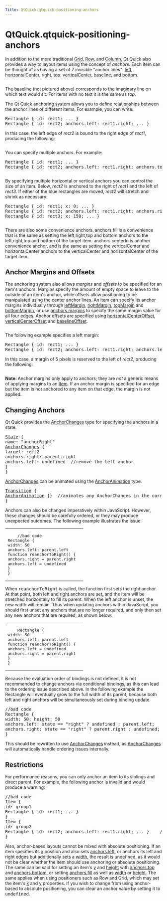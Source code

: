 ```yaml
---
Title: QtQuick.qtquick-positioning-anchors
---
```


# QtQuick.qtquick-positioning-anchors

<span class="subtitle"></span>
<!-- $$$qtquick-positioning-anchors.html-description -->
<p>In addition to the more traditional <a href="QtQuick.Grid.md">Grid</a>, <a href="QtQuick.Row.md">Row</a>, and <a href="QtQuick.Column.md">Column</a>, Qt Quick also provides a way to layout items using the concept of <i>anchors</i>. Each item can be thought of as having a set of 7 invisible &quot;anchor lines&quot;: <a href="QtQuick.Item.md#anchors.left-prop">left</a>, <a href="QtQuick.Item.md#anchors.horizontalCenter-prop">horizontalCenter</a>, <a href="QtQuick.Item.md#anchors.right-prop">right</a>, <a href="QtQuick.Item.md#anchors.top-prop">top</a>, <a href="QtQuick.Item.md#anchors.verticalCenter-prop">verticalCenter</a>, <a href="QtQuick.Item.md#anchors.baseline-prop">baseline</a>, and <a href="QtQuick.Item.md#anchors.bottom-prop">bottom</a>.</p>
<p class="centerAlign"><img src="https://developer.ubuntu.com/static/devportal_uploaded/c1d77bb4-62a8-47cb-8610-f834d9c7662b-../qtquick-positioning-anchors/images/edges_qml.png" alt="" /></p><p>The baseline (not pictured above) corresponds to the imaginary line on which text would sit. For items with no text it is the same as <i>top</i>.</p>
<p>The Qt Quick anchoring system allows you to define relationships between the anchor lines of different items. For example, you can write:</p>
<pre class="cpp">Rectangle { id: rect1; <span class="operator">.</span><span class="operator">.</span><span class="operator">.</span> }
Rectangle { id: rect2; anchors<span class="operator">.</span>left: rect1<span class="operator">.</span>right; <span class="operator">.</span><span class="operator">.</span><span class="operator">.</span> }</pre>
<p>In this case, the left edge of <i>rect2</i> is bound to the right edge of <i>rect1</i>, producing the following:</p>
<p class="centerAlign"><img src="https://developer.ubuntu.com/static/devportal_uploaded/b2fef77a-ff08-4cf4-b063-458a6cfb436b-../qtquick-positioning-anchors/images/edge1.png" alt="" /></p><p>You can specify multiple anchors. For example:</p>
<pre class="cpp">Rectangle { id: rect1; <span class="operator">.</span><span class="operator">.</span><span class="operator">.</span> }
Rectangle { id: rect2; anchors<span class="operator">.</span>left: rect1<span class="operator">.</span>right; anchors<span class="operator">.</span>top: rect1<span class="operator">.</span>bottom; <span class="operator">.</span><span class="operator">.</span><span class="operator">.</span> }</pre>
<p class="centerAlign"><img src="https://developer.ubuntu.com/static/devportal_uploaded/64d85339-06d7-4f4d-a1b3-9fd0b54449bc-../qtquick-positioning-anchors/images/edge3.png" alt="" /></p><p>By specifying multiple horizontal or vertical anchors you can control the size of an item. Below, <i>rect2</i> is anchored to the right of <i>rect1</i> and the left of <i>rect3</i>. If either of the blue rectangles are moved, <i>rect2</i> will stretch and shrink as necessary:</p>
<pre class="cpp">Rectangle { id: rect1; x: <span class="number">0</span>; <span class="operator">.</span><span class="operator">.</span><span class="operator">.</span> }
Rectangle { id: rect2; anchors<span class="operator">.</span>left: rect1<span class="operator">.</span>right; anchors<span class="operator">.</span>right: rect3<span class="operator">.</span>left; <span class="operator">.</span><span class="operator">.</span><span class="operator">.</span> }
Rectangle { id: rect3; x: <span class="number">150</span>; <span class="operator">.</span><span class="operator">.</span><span class="operator">.</span> }</pre>
<p class="centerAlign"><img src="https://developer.ubuntu.com/static/devportal_uploaded/06bd398f-3f57-4650-ac02-bedf810485c9-../qtquick-positioning-anchors/images/edge4.png" alt="" /></p><p>There are also some convenience anchors. anchors.fill is a convenience that is the same as setting the left,right,top and bottom anchors to the left,right,top and bottom of the target item. anchors.centerIn is another convenience anchor, and is the same as setting the verticalCenter and horizontalCenter anchors to the verticalCenter and horizontalCenter of the target item.</p>
<h2>Anchor Margins and Offsets</h2>
<p>The anchoring system also allows <i>margins</i> and <i>offsets</i> to be specified for an item's anchors. Margins specify the amount of empty space to leave to the outside of an item's anchor, while offsets allow positioning to be manipulated using the center anchor lines. An item can specify its anchor margins individually through <a href="QtQuick.Item.md#anchors.leftMargin-prop">leftMargin</a>, <a href="QtQuick.Item.md#anchors.rightMargin-prop">rightMargin</a>, <a href="QtQuick.Item.md#anchors.topMargin-prop">topMargin</a> and <a href="QtQuick.Item.md#anchors.bottomMargin-prop">bottomMargin</a>, or use <a href="QtQuick.Item.md#anchors.margins-prop">anchors.margins</a> to specify the same margin value for all four edges. Anchor offsets are specified using <a href="QtQuick.Item.md#anchors.horizontalCenterOffset-prop">horizontalCenterOffset</a>, <a href="QtQuick.Item.md#anchors.verticalCenterOffset-prop">verticalCenterOffset</a> and <a href="QtQuick.Item.md#anchors.baselineOffset-prop">baselineOffset</a>.</p>
<p class="centerAlign"><img src="https://developer.ubuntu.com/static/devportal_uploaded/e9afa2e5-519f-4478-b5ad-534b52b59844-../qtquick-positioning-anchors/images/margins_qml.png" alt="" /></p><p>The following example specifies a left margin:</p>
<pre class="cpp">Rectangle { id: rect1; <span class="operator">.</span><span class="operator">.</span><span class="operator">.</span> }
Rectangle { id: rect2; anchors<span class="operator">.</span>left: rect1<span class="operator">.</span>right; anchors<span class="operator">.</span>leftMargin: <span class="number">5</span>; <span class="operator">.</span><span class="operator">.</span><span class="operator">.</span> }</pre>
<p>In this case, a margin of 5 pixels is reserved to the left of <i>rect2</i>, producing the following:</p>
<p class="centerAlign"><img src="https://developer.ubuntu.com/static/devportal_uploaded/9369fe10-8013-44e9-9ad0-c7a30659d933-../qtquick-positioning-anchors/images/edge2.png" alt="" /></p><p><b>Note: </b>Anchor margins only apply to anchors; they are <i>not</i> a generic means of applying margins to an <a href="QtQuick.Item.md">Item</a>. If an anchor margin is specified for an edge but the item is not anchored to any item on that edge, the margin is not applied.</p>
<h2>Changing Anchors</h2>
<p>Qt Quick provides the <a href="QtQuick.AnchorChanges.md">AnchorChanges</a> type for specifying the anchors in a state.</p>
<pre class="qml"><span class="type"><a href="QtQuick.State.md">State</a></span> {
<span class="name">name</span>: <span class="string">&quot;anchorRight&quot;</span>
<span class="type"><a href="QtQuick.AnchorChanges.md">AnchorChanges</a></span> {
<span class="name">target</span>: <span class="name">rect2</span>
<span class="name">anchors</span>.right: <span class="name">parent</span>.<span class="name">right</span>
<span class="name">anchors</span>.left: <span class="name">undefined</span>  <span class="comment">//remove the left anchor</span>
}
}</pre>
<p><a href="QtQuick.AnchorChanges.md">AnchorChanges</a> can be animated using the <a href="QtQuick.AnchorAnimation.md">AnchorAnimation</a> type.</p>
<pre class="qml"><span class="type"><a href="QtQuick.Transition.md">Transition</a></span> {
<span class="type"><a href="QtQuick.AnchorAnimation.md">AnchorAnimation</a></span> {}  <span class="comment">//animates any AnchorChanges in the corresponding state change</span>
}</pre>
<p>Anchors can also be changed imperatively within JavaScript. However, these changes should be carefully ordered, or they may produce unexpected outcomes. The following example illustrates the issue:</p>
<table class="generic">
<tr valign="top"><td ><pre class="cpp">    <span class="comment">//bad code</span>
Rectangle {
width: <span class="number">50</span>
anchors<span class="operator">.</span>left: parent<span class="operator">.</span>left
function reanchorToRight() {
anchors<span class="operator">.</span>right <span class="operator">=</span> parent<span class="operator">.</span>right
anchors<span class="operator">.</span>left <span class="operator">=</span> undefined
}
}</pre>
</td><td ><p class="centerAlign"><img src="https://developer.ubuntu.com/static/devportal_uploaded/4e53c0d8-ea32-4969-a592-dbf7aa6952d5-../qtquick-positioning-anchors/images/anchor_ordering_bad.png" alt="" /></p></td></tr>
</table>
<p>When <tt>reanchorToRight</tt> is called, the function first sets the right anchor. At that point, both left and right anchors are set, and the item will be stretched horizontally to fill its parent. When the left anchor is unset, the new width will remain. Thus when updating anchors within JavaScript, you should first unset any anchors that are no longer required, and only then set any new anchors that are required, as shown below:</p>
<table class="generic">
<tr valign="top"><td ><pre class="qml">    <span class="type"><a href="QtQuick.Rectangle.md">Rectangle</a></span> {
<span class="name">width</span>: <span class="number">50</span>
<span class="name">anchors</span>.left: <span class="name">parent</span>.<span class="name">left</span>
<span class="keyword">function</span> <span class="name">reanchorToRight</span>() {
<span class="name">anchors</span>.<span class="name">left</span> <span class="operator">=</span> <span class="name">undefined</span>
<span class="name">anchors</span>.<span class="name">right</span> <span class="operator">=</span> <span class="name">parent</span>.<span class="name">right</span>
}
}</pre>
</td><td ><p class="centerAlign"><img src="https://developer.ubuntu.com/static/devportal_uploaded/e74d60de-ea6c-4920-8e8b-7c3769a1a9f6-../qtquick-positioning-anchors/images/anchor_ordering.png" alt="" /></p></td></tr>
</table>
<p>Because the evaluation order of bindings is not defined, it is not recommended to change anchors via conditional bindings, as this can lead to the ordering issue described above. In the following example the Rectangle will eventually grow to the full width of its parent, because both left and right anchors will be simultaneously set during binding update.</p>
<pre class="cpp"><span class="comment">//bad code</span>
Rectangle {
width: <span class="number">50</span>; height: <span class="number">50</span>
anchors<span class="operator">.</span>left: state <span class="operator">=</span><span class="operator">=</span> <span class="string">&quot;right&quot;</span> <span class="operator">?</span> undefined : parent<span class="operator">.</span>left;
anchors<span class="operator">.</span>right: state <span class="operator">=</span><span class="operator">=</span> <span class="string">&quot;right&quot;</span> <span class="operator">?</span> parent<span class="operator">.</span>right : undefined;
}</pre>
<p>This should be rewritten to use <a href="QtQuick.AnchorChanges.md">AnchorChanges</a> instead, as <a href="QtQuick.AnchorChanges.md">AnchorChanges</a> will automatically handle ordering issues internally.</p>
<h2>Restrictions</h2>
<p>For performance reasons, you can only anchor an item to its siblings and direct parent. For example, the following anchor is invalid and would produce a warning:</p>
<pre class="cpp"><span class="comment">//bad code</span>
Item {
id: group1
Rectangle { id: rect1; <span class="operator">.</span><span class="operator">.</span><span class="operator">.</span> }
}
Item {
id: group2
Rectangle { id: rect2; anchors<span class="operator">.</span>left: rect1<span class="operator">.</span>right; <span class="operator">.</span><span class="operator">.</span><span class="operator">.</span> }    <span class="comment">// invalid anchor!</span>
}</pre>
<p>Also, anchor-based layouts cannot be mixed with absolute positioning. If an item specifies its <a href="QtQuick.Item.md#x-prop">x</a> position and also sets <a href="QtQuick.Item.md#anchors.left-prop">anchors.left</a>, or anchors its left and right edges but additionally sets a <a href="QtQuick.Item.md#width-prop">width</a>, the result is undefined, as it would not be clear whether the item should use anchoring or absolute positioning. The same can be said for setting an item's <a href="QtQuick.Item.md#y-prop">y</a> and <a href="QtQuick.Item.md#height-prop">height</a> with <a href="QtQuick.Item.md#anchors.top-prop">anchors.top</a> and <a href="QtQuick.Item.md#anchors.bottom-prop">anchors.bottom</a>, or setting <a href="QtQuick.Item.md#anchors.fill-prop">anchors.fill</a> as well as <a href="QtQuick.Item.md#width-prop">width</a> or <a href="QtQuick.Item.md#height-prop">height</a>. The same applies when using positioners such as Row and Grid, which may set the item's <a href="QtQuick.Item.md#x-prop">x</a> and <a href="QtQuick.Item.md#y-prop">y</a> properties. If you wish to change from using anchor-based to absolute positioning, you can clear an anchor value by setting it to <tt>undefined</tt>.</p>
<!-- @@@qtquick-positioning-anchors.html -->
